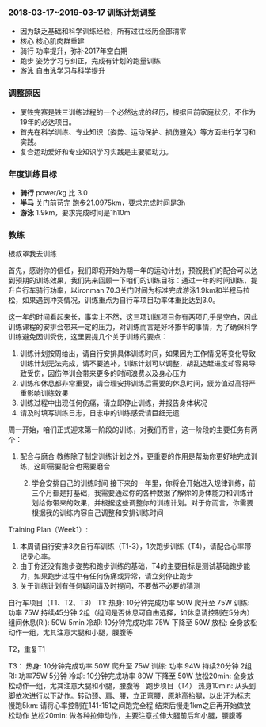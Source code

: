 ### 2018-03-17~2019-03-17 训练计划调整

* 因为缺乏基础和科学训练经验，所有过往经历全部清零
* 核心 核心肌肉群重建
* 骑行 功率提升，弥补2017年空白期
* 跑步 姿势学习与纠正，完成有计划的跑量训练
* 游泳 自由泳学习与科学提升

### 调整原因
* 厦铁完赛是铁三训练过程的一个必然达成的经历，根据目前家庭状况，不作为19年的必达项目。
* 首先在科学训练、专业知识（姿势、运动保护、损伤避免）等方面进行学习和实践。
* 复合运动爱好和专业知识学习实践是主要驱动力。

### 年度训练目标
* **骑行** power/kg 比 3.0
* **半马** 关门前苟完 跑步21.0975km，要求完成时间是3h
* **游泳** 1.9km，要求完成时间是1h10m

### 教练
根叔罩我去训练

首先，感谢你的信任，我们即将开始为期一年的运动计划，预祝我们的配合可以达到预期的训练效果，我们先来回顾一下咱们的训练目标：通过一年的时间训练，提升自行车骑行功率，以ironman 70.3关门时间为标准完成游泳1.9km和半程马拉松，如果遇到冲突情况，训练重点为自行车项目功率体重比达到3.0。

这一年的时间看起来长，事实上不然，这三项训练项目你有两项几乎是空白，因此训练课程的安排会带来一定的压力，对训练而言是好坏掺半的事情，为了确保科学训练避免因训受伤，这里要提几个关于训练的要点：
1. 训练计划按周给出，请自行安排具体训练时间，如果因为工作情况等变化导致训练计划无法完成，请不要追补，训练计划可以调整，胡乱追赶进度却容易导致受伤，因伤停训会带来更多的时间浪费以及身心压力
2. 训练和休息都非常重要，请合理安排训练后需要的休息时间，疲劳值过高将严重影响训练效果
3. 训练过程中出现任何伤痛，请立即停止训练，并报告身体状况
4. 请及时填写训练日志，日志中的训练感受请巨细无遗



周一开始，咱们正式迎来第一阶段的训练，对我们而言，这一阶段的主要任务有两个：
1. 配合与磨合
   教练除了制定训练计划之外，更重要的作用是帮助你更好地完成训练，这即需要配合也需要磨合

   2. 学会安排自己的训练时间
   接下来的一年里，你将会开始进入规律训练，前三个月都是打基础，我需要通过你的各种数据了解你的身体能力和训练计划给你带来的效果，并根据这些调整你的训练计划。对于你而言，你需要根据我的训练内容自己调整和安排训练时间
   
Training Plan（Week1）:

1. 本周请自行安排3次自行车训练（T1-3），1次跑步训练（T4），请配合心率带记录心率。
2. 由于你还没有跑步姿势和跑步训练的基础，T4的主要目标是测试基础跑步能力，如果跑步过程中有任何伤痛或异常，请立刻停止跑步
3. 关于训练计划有任何疑问请及时提问，不要做不必要的猜测

自行车项目（T1、T2、T3）
T1:
热身: 10分钟完成功率 50W 爬升至 75W
训练: 功率 75W 持续45分钟 2组（组间是否休息可自由选择，如休息请控制在5分内）
组间休息(RI): 50W 5min
冷却: 10分钟完成功率 75W 下降至 50W
放松: 全身放松动作一组，尤其注意大腿和小腿，腰腹等

T2，重复T1

T3：
热身: 10分钟完成功率 50W 爬升至 75W
训练: 功率 94W 持续20分钟 2组
RI: 功率75W 5分钟
冷却: 10分钟完成功率 80W 下降至 50W
放松20min: 全身放松动作一组，尤其注意大腿和小腿，腰腹等
`
跑步项目（T4）
热身10min: 从头到脚依次进行以下动作。转动颈、肩、腰，立正弯腰，原地高抬腿，以出汗为标志
慢跑5km: 请将心率控制在141-151之间跑完全程
结束后慢走1km之后再开始做放松动作
放松20min: 做各种拉伸动作，主要注意拉伸大腿前后和小腿，腰腹等
